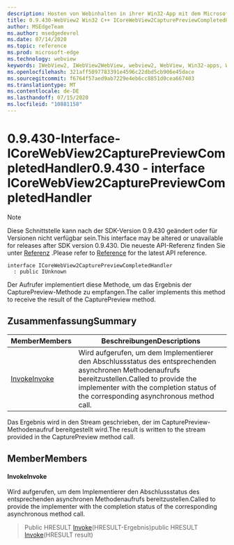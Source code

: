 ```yaml
---
description: Hosten von Webinhalten in ihrer Win32-App mit dem Microsoft Edge WebView2-Steuerelement
title: 0.9.430-WebView2 Win32 C++ ICoreWebView2CapturePreviewCompletedHandler
author: MSEdgeTeam
ms.author: msedgedevrel
ms.date: 07/14/2020
ms.topic: reference
ms.prod: microsoft-edge
ms.technology: webview
keywords: IWebView2, IWebView2WebView, webview2, WebView, Win32-apps, Win32, Edge, ICoreWebView2, ICoreWebView2Host, Browser-Steuerelement, Edge-HTML
ms.openlocfilehash: 321aff5097783391e4596c22dbd5cb906e45dace
ms.sourcegitcommit: f6764f57aed9ab7229e4eb6cc8851d0cea667403
ms.translationtype: MT
ms.contentlocale: de-DE
ms.lasthandoff: 07/15/2020
ms.locfileid: "10881158"
---
```

# <span data-ttu-id="d2847-104">0.9.430-Interface-ICoreWebView2CapturePreviewCompletedHandler</span><span class="sxs-lookup"><span data-stu-id="d2847-104">0.9.430 - interface ICoreWebView2CapturePreviewCompletedHandler</span></span> 

> [!NOTE]
> <span data-ttu-id="d2847-105">Diese Schnittstelle kann nach der SDK-Version 0.9.430 geändert oder für Versionen nicht verfügbar sein.</span><span class="sxs-lookup"><span data-stu-id="d2847-105">This interface may be altered or unavailable for releases after SDK version 0.9.430.</span></span> <span data-ttu-id="d2847-106">Die neueste API-Referenz finden Sie unter [Referenz](../../../webview2-api-reference.md) .</span><span class="sxs-lookup"><span data-stu-id="d2847-106">Please refer to [Reference](../../../webview2-api-reference.md) for the latest API reference.</span></span>

```
interface ICoreWebView2CapturePreviewCompletedHandler
  : public IUnknown
```

<span data-ttu-id="d2847-107">Der Aufrufer implementiert diese Methode, um das Ergebnis der CapturePreview-Methode zu empfangen.</span><span class="sxs-lookup"><span data-stu-id="d2847-107">The caller implements this method to receive the result of the CapturePreview method.</span></span>

## <span data-ttu-id="d2847-108">Zusammenfassung</span><span class="sxs-lookup"><span data-stu-id="d2847-108">Summary</span></span>

 <span data-ttu-id="d2847-109">Member</span><span class="sxs-lookup"><span data-stu-id="d2847-109">Members</span></span>                        | <span data-ttu-id="d2847-110">Beschreibungen</span><span class="sxs-lookup"><span data-stu-id="d2847-110">Descriptions</span></span>
--------------------------------|---------------------------------------------
[<span data-ttu-id="d2847-111">Invoke</span><span class="sxs-lookup"><span data-stu-id="d2847-111">Invoke</span></span>](#invoke) | <span data-ttu-id="d2847-112">Wird aufgerufen, um dem Implementierer den Abschlussstatus des entsprechenden asynchronen Methodenaufrufs bereitzustellen.</span><span class="sxs-lookup"><span data-stu-id="d2847-112">Called to provide the implementer with the completion status of the corresponding asynchronous method call.</span></span>

<span data-ttu-id="d2847-113">Das Ergebnis wird in den Stream geschrieben, der im CapturePreview-Methodenaufruf bereitgestellt wird.</span><span class="sxs-lookup"><span data-stu-id="d2847-113">The result is written to the stream provided in the CapturePreview method call.</span></span>

## <span data-ttu-id="d2847-114">Member</span><span class="sxs-lookup"><span data-stu-id="d2847-114">Members</span></span>

#### <span data-ttu-id="d2847-115">Invoke</span><span class="sxs-lookup"><span data-stu-id="d2847-115">Invoke</span></span> 

<span data-ttu-id="d2847-116">Wird aufgerufen, um dem Implementierer den Abschlussstatus des entsprechenden asynchronen Methodenaufrufs bereitzustellen.</span><span class="sxs-lookup"><span data-stu-id="d2847-116">Called to provide the implementer with the completion status of the corresponding asynchronous method call.</span></span>

> <span data-ttu-id="d2847-117">Public HRESULT [Invoke](#invoke)(HRESULT-Ergebnis)</span><span class="sxs-lookup"><span data-stu-id="d2847-117">public HRESULT [Invoke](#invoke)(HRESULT result)</span></span>

